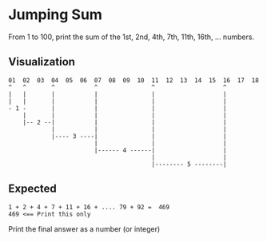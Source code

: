# Jumping Sum

From 1 to 100, print the sum of the 1st, 2nd, 4th, 7th, 11th, 16th, ... numbers.

## Visualization

```
01  02  03  04  05  06  07  08  09  10  11  12  13  14  15  16  17  18
^   ^       ^           ^               ^                   ^
|   |       |           |               |                   |
|   |       |           |               |                   |
- 1 -       |           |               |                   |
    |       |           |               |                   |
    |-- 2 --|           |               |                   |
            |           |               |                   |
            |---- 3 ----|               |                   |
                        |               |                   |
                        |------ 4 ------|                   |
                                        |                   |
                                        |-------- 5 --------|
```

## Expected

```
1 + 2 + 4 + 7 + 11 + 16 + .... 79 + 92 =  469
469 <== Print this only
```

Print the final answer as a number (or integer)

